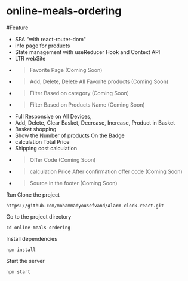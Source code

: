 # online-meals-ordering

#Feature
 + SPA "with react-router-dom"
+ info page for products
+ State management with useReducer Hook and Context API
+ LTR webSite
 + > Favorite Page (Coming Soon)
 + > Add, Delete, Delete All Favorite products (Coming Soon)
+ > Filter Based on category (Coming Soon)
+ > Filter Based on Products Name (Coming Soon)
+ Full Responsive on All Devices,
+ Add, Delete, Clear Basket, Decrease, Increase, Product in Basket
+ Basket shopping
+ Show the Number of products On the Badge
+ calculation Total Price
+ Shipping cost calculation
+ > Offer Code (Coming Soon)
+ > calculation Price After confirmation offer code (Coming Soon)
+ >  Source in the footer (Coming Soon)

Run
Clone the project
```
https://github.com/mohammadyousefvand/Alarm-clock-react.git
```
Go to the project directory

```
cd online-meals-ordering
```

Install dependencies

```
npm install
```

Start the server

```
npm start
```

